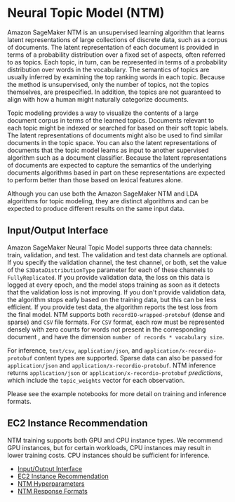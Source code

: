 # Neural Topic Model \(NTM\)<a name="ntm"></a>

Amazon SageMaker NTM is an unsupervised learning algorithm that learns latent representations of large collections of discrete data, such as a corpus of documents\. The latent representation of each document is provided in terms of a probability distribution over a fixed set of aspects, often referred to as topics\. Each topic, in turn, can be represented in terms of a probability distribution over words in the vocabulary\. The semantics of topics are usually inferred by examining the top ranking words in each topic\. Because the method is unsupervised, only the number of topics, not the topics themselves, are prespecified\. In addition, the topics are not guaranteed to align with how a human might naturally categorize documents\.

Topic modeling provides a way to visualize the contents of a large document corpus in terms of the learned topics\. Documents relevant to each topic might be indexed or searched for based on their soft topic labels\. The latent representations of documents might also be used to find similar documents in the topic space\. You can also the latent representations of documents that the topic model learns as input to another supervised algorithm such as a document classifier\. Because the latent representations of documents are expected to capture the semantics of the underlying documents algorithms based in part on these representations are expected to perform better than those based on lexical features alone\.

Although you can use both the Amazon SageMaker NTM and LDA algorithms for topic modeling, they are distinct algorithms and can be expected to produce different results on the same input data\. 

## Input/Output Interface<a name="NTM-inputoutput"></a>

Amazon SageMaker Neural Topic Model supports three data channels: train, validation, and test\. The validation and test data channels are optional\. If you specify the validation channel, the test channel, or both, set the value of the `S3DataDistributionType` parameter for each of these channels to `FullyReplicated`\. If you provide validation data, the loss on this data is logged at every epoch, and the model stops training as soon as it detects that the validation loss is not improving\. If you don't provide validation data, the algorithm stops early based on the training data, but this can be less efficient\. If you provide test data, the algorithm reports the test loss from the final model\. NTM supports both `recordIO-wrapped-protobuf` \(dense and sparse\) and `CSV` file formats\. For `CSV` format, each row must be represented densely with zero counts for words not present in the corresponding document , and have the dimension `number of records * vocabulary size`\.

For inference, `text/csv`, `application/json`, and `application/x-recordio-protobuf` content types are supported\. Sparse data can also be passed for `application/json` and `application/x-recordio-protobuf`\. NTM inference returns `application/json` or `application/x-recordio-protobuf` *predictions*, which include the `topic_weights` vector for each observation\.

Please see the example notebooks for more detail on training and inference formats\.

## EC2 Instance Recommendation<a name="NTM-instances"></a>

NTM training supports both GPU and CPU instance types\. We recommend GPU instances, but for certain workloads, CPU instances may result in lower training costs\. CPU instances should be sufficient for inference\.


+ [Input/Output Interface](#NTM-inputoutput)
+ [EC2 Instance Recommendation](#NTM-instances)
+ [NTM Hyperparameters](ntm_hyperparameters.md)
+ [NTM Response Formats](ntm-in-formats.md)